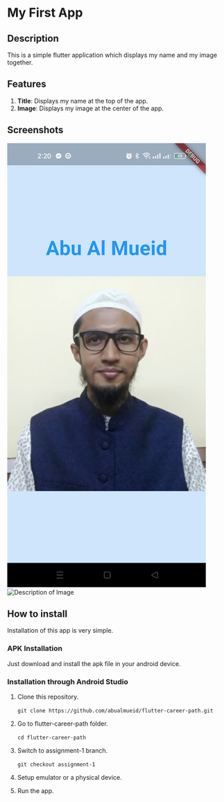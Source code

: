 # My First App 

## Description
This is a simple flutter application which displays my name and my image together. 

## Features 
1. **Title**: Displays my name at the top of the app.
2. **Image**: Displays my image at the center of the app.

## Screenshots
![App Screenshot](screenshots/my_image_ss.png) 
<img src="screenshots/your-image-name.png" alt="Description of Image" width="300" />


## How to install 
Installation of this app is very simple.

### APK Installation
Just download and install the apk file in your android device. 

### Installation through Android Studio
1. Clone this repository.

   ```git clone https://github.com/abualmueid/flutter-career-path.git```

2. Go to flutter-career-path folder.

   ```cd flutter-career-path```

3. Switch to assignment-1 branch.
    
    ```git checkout assignment-1```   

4. Setup emulator or a physical device.

5. Run the app.

